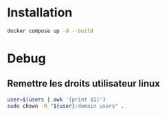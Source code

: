
# Installation
```bash
docker compose up -d --build
```

# Debug
## Remettre les droits utilisateur linux
```bash
user=$(users | awk '{print $1}')
sudo chown -R "${user}:domain users" .
```

